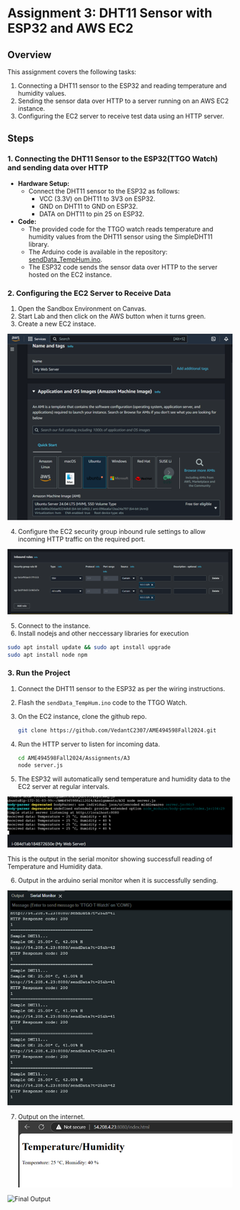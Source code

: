 # Assignment 3: DHT11 Sensor with ESP32 and AWS EC2

## Overview
This assignment covers the following tasks:
1. Connecting a DHT11 sensor to the ESP32 and reading temperature and humidity values.
2. Sending the sensor data over HTTP to a server running on an AWS EC2 instance.
3. Configuring the EC2 server to receive test data using an HTTP server.

## Steps
### 1. Connecting the DHT11 Sensor to the ESP32(TTGO Watch) and sending data over HTTP
- **Hardware Setup:** 
  - Connect the DHT11 sensor to the ESP32 as follows:
    - VCC (3.3V) on DHT11 to 3V3 on ESP32.
    - GND on DHT11 to GND on ESP32.
    - DATA on DHT11 to pin 25 on ESP32.
- **Code:**
  - The provided code for the TTGO watch reads temperature and humidity values from the DHT11 sensor using the SimpleDHT11 library.
  - The Arduino code is available in the repository: [sendData_TempHum.ino](https://github.com/VedantC2307/AME494598Fall2024/tree/main/Assignments/A3/sendData_TempHum/sendData_TempHum.ino).
  - The ESP32 code sends the sensor data over HTTP to the server hosted on the EC2 instance.
  
### 2. Configuring the EC2 Server to Receive Data
  1. Open the Sandbox Environment on Canvas.
  2. Start Lab and then click on the AWS button when it turns green.
  3. Create a new EC2 instace.

  ![EC2 Instance](create_instance.png)

  4. Configure the EC2 security group inbound rule settings to allow incoming HTTP traffic on the required port.

  ![Security group](inbound_rules.png)

  5. Connect to the instance.
  6. Install nodejs and other neccessary libraries for execution

  ```bash
  sudo apt install update && sudo apt install upgrade
  sudo apt install node npm
  ```

### 3. Run the Project
1. Connect the DHT11 sensor to the ESP32 as per the wiring instructions.
2. Flash the `sendData_TempHum.ino` code to the TTGO Watch.
3. On the EC2 instance, clone the github repo.

   ```bash
   git clone https://github.com/VedantC2307/AME494598Fall2024.git
   ```

4. Run the HTTP server to listen for incoming data.

   ```bash
   cd AME494598Fall2024/Assignments/A3
   node server.js
   ```

5. The ESP32 will automatically send temperature and humidity data to the EC2 server at regular intervals.

  ![Serial Monitor output](EC2_output.png)

  This is the output in the serial monitor showing successfull reading of Temperature and Humidity data.

6. Output in the arduino serial monitor when it is successfully sending.

  ![Arduino Output](arduino_output.png) 

7. Output on the internet.
![](web.png)



![Final Output](final_output.png) 